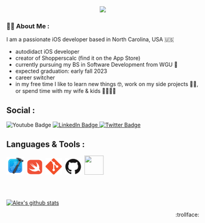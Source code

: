 <div id="header" align="center">
  <img src="https://media.giphy.com/media/ZAaaCK5RhUWxG/giphy.gif/giphy.gif" width="350"/>
</div>

### :man_technologist: About Me :
I am a passionate iOS developer based in North Carolina, USA :us:
- autodidact iOS developer
- creator of Shopperscalc (find it on the App Store)
- currently pursuing my BS in Software Development from WGU :owl: 
- expected graduation: early fall 2023
- career switcher
- in my free time I like to learn new things :nerd_face:, work on my side projects :man_technologist:, or spend time with my wife & kids :family_man_woman_girl_boy:

## Social :
<div id="badges">
    <img src="https://img.shields.io/badge/alexelo.swift@gmail.com-red?style=flat&logo=gmail&logoColor=white" alt="Youtube Badge"/>
    <a href="https://www.linkedin.com/in/alexeloswift">
    <img src="https://img.shields.io/badge/alexeloswift-blue?style=flat&logo=linkedin&logoColor=white" alt="LinkedIn Badge"/>
  </a>
  <a href="https://twitter.com/alexeloswift">
    <img src="https://img.shields.io/badge/@alexeloswift-blue?style=flat&logo=twitter&logoColor=white" alt="Twitter Badge"/>
  </a>
</div>

## Languages & Tools :
<img src="https://github.com/devicons/devicon/blob/master/icons/xcode/xcode-original.svg" title="Swift" alt="Swift" width="46" height="46"/>&nbsp;
<img src="https://github.com/devicons/devicon/blob/master/icons/swift/swift-original.svg" title="Swift" alt="Swift" width="40" height="40"/>&nbsp;
<img src="https://github.com/devicons/devicon/blob/master/icons/git/git-original.svg" title="Swift" alt="Swift" width="43" height="43"/>&nbsp;
<img src="https://github.com/devicons/devicon/blob/master/icons/github/github-original.svg" title="Swift" alt="Swift" width="43" height="43"/>&nbsp;
<img src="https://img.icons8.com/fluency/344/swiftui.png" width="50" height="50">

<br />
<br />

[![Alex's github stats](https://github-readme-stats.vercel.app/api?username=alexeloswift&count_private=true)](https://github.com/alexeloswift/github-readme-stats)

<div id="header" align="right">
  :trollface:
</div>
